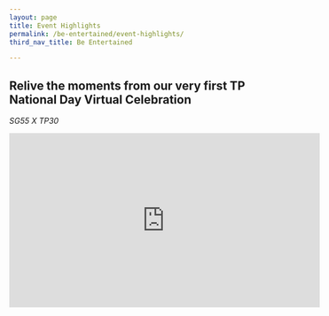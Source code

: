 ```yaml
---
layout: page
title: Event Highlights
permalink: /be-entertained/event-highlights/
third_nav_title: Be Entertained

---
```

## **Relive the moments from our very first TP National Day Virtual Celebration**
_SG55 X TP30_
<div class="bp-youtube">
    <iframe width="560" height="315" style="display:block;margin-left:auto;margin-right:auto;" src="https://www.youtube.com/embed/z9bb-mYuC6I" frameborder="0" allow="accelerometer; autoplay; encrypted-media; gyroscope; picture-in-picture" allowfullscreen></iframe>
</div>
